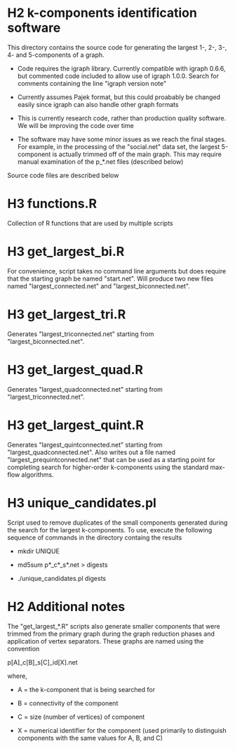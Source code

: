 # H2 k-components identification software

This directory contains the source code for generating the largest 1-,
2-, 3-, 4- and 5-components of a graph.

* Code requires the igraph library. Currently compatible with igraph
  0.6.6, but commented code included to allow use of igraph
  1.0.0. Search for comments containing the line "igraph version note"

* Currently assumes Pajek format, but this could proabably be changed
  easily since igraph can also handle other graph formats

* This is currently research code, rather than production quality
  software. We will be improving the code over time

* The software may have some minor issues as we reach the final
  stages. For example, in the processing of the "social.net" data set,
  the largest 5-component is actually trimmed off of the main
  graph. This may require manual examination of the p_*.net files
  (described below)

Source code files are described below

# H3 functions.R

Collection of R functions that are used by multiple scripts

# H3 get_largest_bi.R

For convenience, script takes no command line arguments but does
require that the starting graph be named "start.net". Will produce two
new files named "largest_connected.net" and "largest_biconnected.net".

# H3 get_largest_tri.R

Generates "largest_triconnected.net" starting from "largest_biconnected.net".

# H3 get_largest_quad.R

Generates "largest_quadconnected.net" starting from "largest_triconnected.net".

# H3 get_largest_quint.R

Generates "largest_quintconnected.net" starting from
"largest_quadconnected.net". Also writes out a file named
"largest_prequintconnected.net" that can be used as a starting point
for completing search for higher-order k-components using the standard
max-flow algorithms.

# H3 unique_candidates.pl

Script used to remove duplicates of the small components generated
during the search for the largest k-components. To use, execute the
following sequence of commands in the directory containg the results

* mkdir UNIQUE

* md5sum p*_c*_s*.net > digests

* ./unique_candidates.pl digests

# H2 Additional notes

The "get_largest_*.R" scripts also generate smaller components that
were trimmed from the primary graph during the graph reduction phases
and application of vertex separators. These graphs are named using
the convention

p[A]_c[B]_s[C]_id[X].net

where,

* A = the k-component that is being searched for

* B = connectivity of the component

* C = size (number of vertices) of component

* X = numerical identifier for the component (used primarily to
  distinguish components with the same values for A, B, and C)
